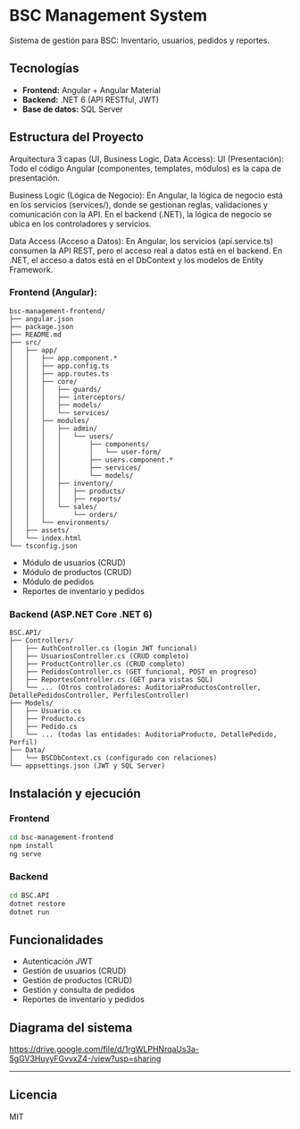 # BSC Management System

Sistema de gestión para BSC: Inventario, usuarios, pedidos y reportes.

## Tecnologías

- **Frontend:** Angular + Angular Material
- **Backend:** .NET 6 (API RESTful, JWT)
- **Base de datos:** SQL Server

## Estructura del Proyecto
Arquitectura 3 capas (UI, Business Logic, Data Access):
UI (Presentación):
Todo el código Angular (componentes, templates, módulos) es la capa de presentación.

Business Logic (Lógica de Negocio):
En Angular, la lógica de negocio está en los servicios (services/), donde se gestionan reglas, validaciones y comunicación con la API.
En el backend (.NET), la lógica de negocio se ubica en los controladores y servicios.

Data Access (Acceso a Datos):
En Angular, los servicios (api.service.ts) consumen la API REST, pero el acceso real a datos está en el backend.
En .NET, el acceso a datos está en el DbContext y los modelos de Entity Framework.

### Frontend (Angular):
```
bsc-management-frontend/
├── angular.json
├── package.json
├── README.md
├── src/
│   ├── app/
│   │   ├── app.component.*
│   │   ├── app.config.ts
│   │   ├── app.routes.ts
│   │   ├── core/
│   │   │   ├── guards/
│   │   │   ├── interceptors/
│   │   │   ├── models/
│   │   │   └── services/
│   │   ├── modules/
│   │   │   ├── admin/
│   │   │   │   └── users/
│   │   │   │       ├── components/
│   │   │   │       │   └── user-form/
│   │   │   │       ├── users.component.*
│   │   │   │       ├── services/
│   │   │   │       └── models/
│   │   │   ├── inventory/
│   │   │   │   ├── products/
│   │   │   │   ├── reports/
│   │   │   └── sales/
│   │   │       └── orders/
│   │   └── environments/
│   ├── assets/
│   └── index.html
└── tsconfig.json
```
- Módulo de usuarios (CRUD)
- Módulo de productos (CRUD)
- Módulo de pedidos 
- Reportes de inventario y pedidos

### Backend (ASP.NET Core .NET 6)
```
BSC.API/
├── Controllers/
│   ├── AuthController.cs (login JWT funcional)
│   ├── UsuariosController.cs (CRUD completo)
│   ├── ProductController.cs (CRUD completo)
│   ├── PedidosController.cs (GET funcional, POST en progreso)
│   ├── ReportesController.cs (GET para vistas SQL)
│   └── ... (Otros controladores: AuditoriaProductosController, DetallePedidosController, PerfilesController)
├── Models/
│   ├── Usuario.cs
│   ├── Producto.cs
│   ├── Pedido.cs
│   └── ... (todas las entidades: AuditoriaProducto, DetallePedido, Perfil)
├── Data/
│   └── BSCDbContext.cs (configurado con relaciones)
└── appsettings.json (JWT y SQL Server)
```

## Instalación y ejecución

### Frontend
```sh
cd bsc-management-frontend
npm install
ng serve
```

### Backend
```sh
cd BSC.API
dotnet restore
dotnet run
```

## Funcionalidades

- Autenticación JWT
- Gestión de usuarios (CRUD)
- Gestión de productos (CRUD)
- Gestión y consulta de pedidos
- Reportes de inventario y pedidos

## Diagrama del sistema

https://drive.google.com/file/d/1rgWLPHNrqaUs3a-5gGV3HuyyFGvvxZ4-/view?usp=sharing

---

## Licencia

MIT

